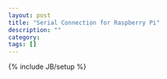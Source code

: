 ```yaml
---
layout: post
title: "Serial Connection for Raspberry Pi"
description: ""
category: 
tags: []
---
```

{% include JB/setup %}
